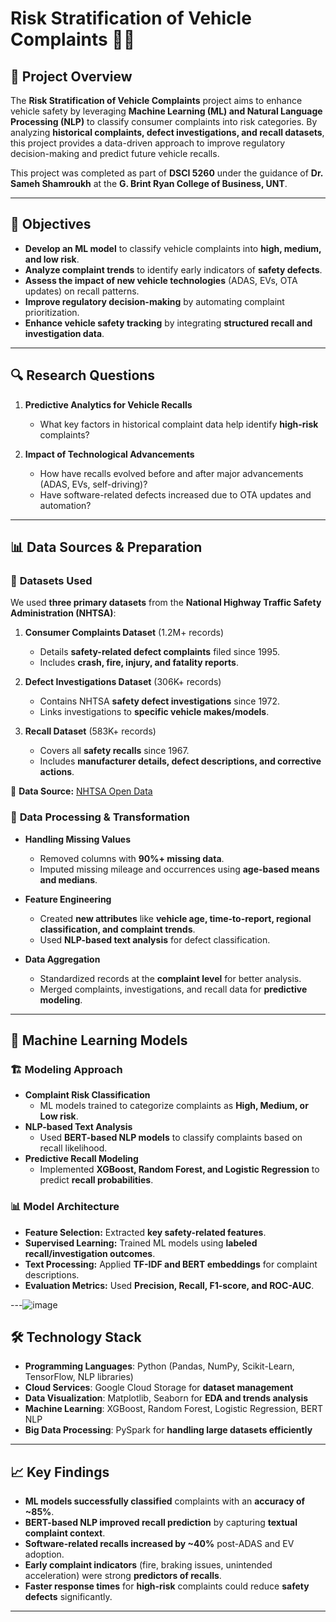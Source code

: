 # Risk Stratification of Vehicle Complaints 🚗💡

## 📌 Project Overview

The **Risk Stratification of Vehicle Complaints** project aims to enhance vehicle safety by leveraging **Machine Learning (ML) and Natural Language Processing (NLP)** to classify consumer complaints into risk categories. By analyzing **historical complaints, defect investigations, and recall datasets**, this project provides a data-driven approach to improve regulatory decision-making and predict future vehicle recalls.

This project was completed as part of **DSCI 5260** under the guidance of **Dr. Sameh Shamroukh** at the **G. Brint Ryan College of Business, UNT**.

---

## 🎯 Objectives

- **Develop an ML model** to classify vehicle complaints into **high, medium, and low risk**.
- **Analyze complaint trends** to identify early indicators of **safety defects**.
- **Assess the impact of new vehicle technologies** (ADAS, EVs, OTA updates) on recall patterns.
- **Improve regulatory decision-making** by automating complaint prioritization.
- **Enhance vehicle safety tracking** by integrating **structured recall and investigation data**.

---

## 🔍 Research Questions

1. **Predictive Analytics for Vehicle Recalls**  
   - What key factors in historical complaint data help identify **high-risk** complaints?  

2. **Impact of Technological Advancements**  
   - How have recalls evolved before and after major advancements (ADAS, EVs, self-driving)?  
   - Have software-related defects increased due to OTA updates and automation?  

---

## 📊 Data Sources & Preparation

### 📂 **Datasets Used**
We used **three primary datasets** from the **National Highway Traffic Safety Administration (NHTSA)**:

1. **Consumer Complaints Dataset** (1.2M+ records)  
   - Details **safety-related defect complaints** filed since 1995.  
   - Includes **crash, fire, injury, and fatality reports**.  

2. **Defect Investigations Dataset** (306K+ records)  
   - Contains NHTSA **safety defect investigations** since 1972.  
   - Links investigations to **specific vehicle makes/models**.  

3. **Recall Dataset** (583K+ records)  
   - Covers all **safety recalls** since 1967.  
   - Includes **manufacturer details, defect descriptions, and corrective actions**.  

📌 **Data Source:** [NHTSA Open Data](https://www.nhtsa.gov/nhtsa-datasets-and-apis)  

### 🔄 **Data Processing & Transformation**
- **Handling Missing Values**  
  - Removed columns with **90%+ missing data**.  
  - Imputed missing mileage and occurrences using **age-based means and medians**.  

- **Feature Engineering**  
  - Created **new attributes** like **vehicle age, time-to-report, regional classification, and complaint trends**.  
  - Used **NLP-based text analysis** for defect classification.  

- **Data Aggregation**  
  - Standardized records at the **complaint level** for better analysis.  
  - Merged complaints, investigations, and recall data for **predictive modeling**.  

---

## 🤖 Machine Learning Models

### 🏗 **Modeling Approach**
- **Complaint Risk Classification**  
  - ML models trained to categorize complaints as **High, Medium, or Low risk**.  
- **NLP-based Text Analysis**  
  - Used **BERT-based NLP models** to classify complaints based on recall likelihood.  
- **Predictive Recall Modeling**  
  - Implemented **XGBoost, Random Forest, and Logistic Regression** to predict **recall probabilities**.  

### 📊 **Model Architecture**
- **Feature Selection:** Extracted **key safety-related features**.
- **Supervised Learning:** Trained ML models using **labeled recall/investigation outcomes**.
- **Text Processing:** Applied **TF-IDF and BERT embeddings** for complaint descriptions.
- **Evaluation Metrics:** Used **Precision, Recall, F1-score, and ROC-AUC**.

---![image](https://github.com/user-attachments/assets/cd0c499a-4148-477a-9fc0-d925ae09b55e)


## 🛠️ Technology Stack

- **Programming Languages**: Python (Pandas, NumPy, Scikit-Learn, TensorFlow, NLP libraries)  
- **Cloud Services**: Google Cloud Storage for **dataset management**  
- **Data Visualization**: Matplotlib, Seaborn for **EDA and trends analysis**  
- **Machine Learning**: XGBoost, Random Forest, Logistic Regression, BERT NLP  
- **Big Data Processing**: PySpark for **handling large datasets efficiently**  

---

## 📈 Key Findings

- **ML models successfully classified** complaints with an **accuracy of ~85%**.
- **BERT-based NLP improved recall prediction** by capturing **textual complaint context**.
- **Software-related recalls increased by ~40%** post-ADAS and EV adoption.
- **Early complaint indicators** (fire, braking issues, unintended acceleration) were strong **predictors of recalls**.
- **Faster response times** for **high-risk** complaints could reduce **safety defects** significantly.

---


